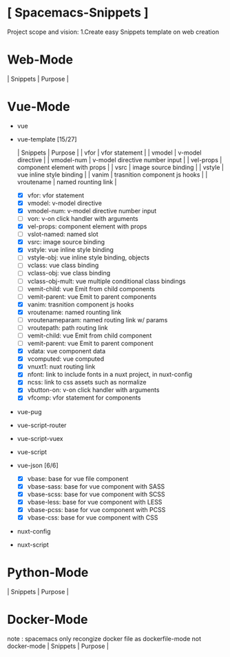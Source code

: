 # [ Spacemacs-Snippets ]


Project scope and vision:
1.Create easy Snippets template on web creation


# Web-Mode
  | Snippets | Purpose |

# Vue-Mode
* vue
* vue-template [15/27]

  | Snippets   | Purpose                        |
  | vfor       | vfor statement                 |
  | vmodel     | v-model directive              |
  | vmodel-num | v-model directive number input |
  | vel-props  | component element with props   |
  | vsrc       | image source binding           |
  | vstyle     | vue inline style binding       |
  | vanim      | trasnition component js hooks  |
  | vroutename | named rounting link            |

  - [X] vfor: vfor statement
  - [X] vmodel: v-model directive
  - [X] vmodel-num: v-model directive number input
  - [ ] von: v-on click handler with arguments
  - [X] vel-props: component element with props
  - [ ] vslot-named: named slot
  - [X] vsrc: image source binding
  - [X] vstyle: vue inline style binding
  - [ ] vstyle-obj: vue inline style binding, objects
  - [ ] vclass: vue class binding
  - [ ] vclass-obj: vue class binding
  - [ ] vclass-obj-mult: vue multiple conditional class bindings
  - [ ] vemit-child: vue Emit from child components
  - [ ] vemit-parent: vue Emit to parent components
  - [X] vanim: trasnition component js hooks
  - [X] vroutename: named rounting link
  - [ ] vroutenameparam: named routing link w/ params
  - [ ] vroutepath: path routing link
  - [ ] vemit-child: vue Emit from child component
  - [ ] vemit-parent: vue Emit to parent component
  - [X] vdata: vue component data
  - [X] vcomputed: vue computed
  - [X] vnuxt1: nuxt routing link
  - [X] nfont: link to include fonts in a nuxt project, in nuxt-config
  - [X] ncss: link to css assets such as normalize
  - [X] vbutton-on: v-on click handler with arguments
  - [X] vfcomp: vfor statement for components

* vue-pug
* vue-script-router
* vue-script-vuex
* vue-script
* vue-json [6/6]
  - [X] vbase: base for vue file component
  - [X] vbase-sass: base for vue component with SASS
  - [X] vbase-scss: base for vue component with SCSS
  - [X] vbase-less: base for vue component with LESS
  - [X] vbase-pcss: base for vue component with PCSS
  - [X] vbase-css: base for vue component with CSS

* nuxt-config
* nuxt-script

# Python-Mode
  | Snippets | Purpose |

# Docker-Mode
note : spacemacs only recongize docker file as dockerfile-mode not docker-mode
  | Snippets | Purpose |
